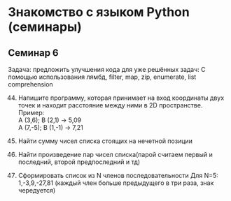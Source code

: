 # Знакомство с языком Python (семинары)

## Семинар 6
Задача: предложить улучшения кода для уже решённых задач:
С помощью использования лямбд, filter, map, zip, enumerate, list comprehension

44. Напишите программу, которая принимает на вход координаты двух точек и находит расстояние между ними в 2D пространстве.
Пример:  
A (3,6); B (2,1) -> 5,09  
A (7,-5); B (1,-1) -> 7,21

45. Найти сумму чисел списка стоящих на нечетной позиции


46. Найти произведение пар чисел списка(парой считаем первый и последний, второй предпоследний и тд)  

47. Сформировать список из N членов последовательности
Для N=5: 1,-3,9,-27,81 (каждый член больше предыдущего в три раза, знак чередуется)